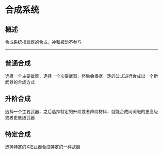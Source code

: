 # 合成系统

## 概述

合成系统指武器的合成，神和被动不参与

---

## 普通合成

选择一个主要武器，选择一个次要武器，然后会根据一定的公式进行合成出一个新武器的合成方式

## 升阶合成

选择一个主要武器，之后选择特定的升阶或者降阶材料，就能合成同词缀的更高级或者更低级武器

## 特定合成

选择特定的X把武器合成特定的一种武器

